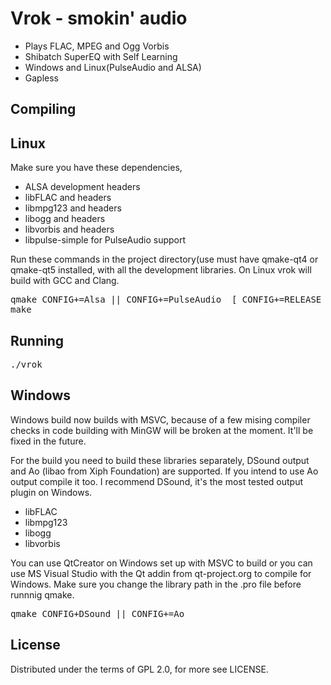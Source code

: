 Vrok - smokin' audio
======================

* Plays FLAC, MPEG and Ogg Vorbis
* Shibatch SuperEQ with Self Learning
* Windows and Linux(PulseAudio and ALSA)
* Gapless

Compiling
---------

Linux
-----
Make sure you have these dependencies,

* ALSA development headers
* libFLAC and headers
* libmpg123 and headers
* libogg and headers
* libvorbis and headers
* libpulse-simple for PulseAudio support

Run these commands in the project directory(use must have qmake-qt4 or qmake-qt5
installed, with all the development libraries. On Linux vrok will build with GCC and
Clang.

<pre>
qmake CONFIG+=Alsa || CONFIG+=PulseAudio  [ CONFIG+=RELEASE || CONFIG+=DEBUG || CONFIG+=console ]
make
</pre>

Running
-------
<pre>
./vrok
</pre>

Windows
-------

Windows build now builds with MSVC, because of a few mising compiler checks in
code building with MinGW will be broken at the moment. It'll be fixed in the future.

For the build you need to build these libraries separately, DSound output and Ao
(libao from Xiph Foundation) are supported. If you intend to use Ao output compile
it too. I recommend DSound, it's the most tested output plugin on Windows.

* libFLAC
* libmpg123
* libogg
* libvorbis

You can use QtCreator on Windows set up with MSVC to build or you can use MS Visual
Studio with the Qt addin from qt-project.org to compile for Windows. Make sure
you change the library path in the .pro file before runnnig qmake.

<pre>
qmake CONFIG+DSound || CONFIG+=Ao
</pre>

License
-------

Distributed under the terms of GPL 2.0, for more see LICENSE.
